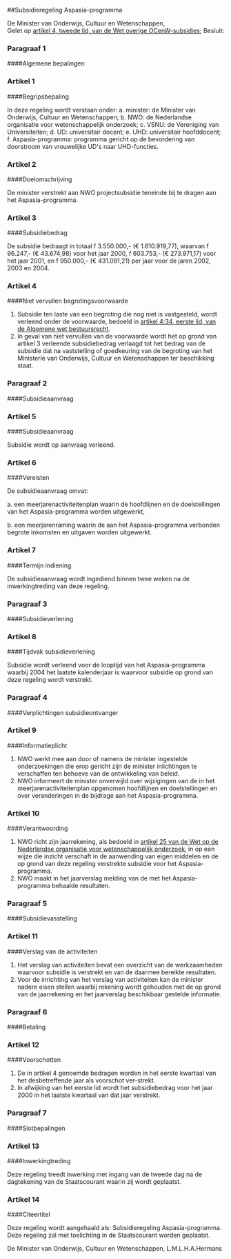 <meta http-equiv='Content-Type' content='text/html; charset=utf-8' />

##Subsidieregeling Aspasia-programma

De Minister van Onderwijs, Cultuur en Wetenschappen,  
Gelet op [artikel 4, tweede lid, van de Wet overige OCenW-subsidies](../../../../wet/wet/overige/ocw-subsidies/BWBR0009458/README.md);
Besluit:     
### Paragraaf  1  

####Algemene bepalingen

### Artikel  1  

####Begripsbepaling

In deze regeling wordt verstaan onder:   a. minister:  de Minister van Onderwijs, Cultuur en Wetenschappen;    b. NWO:  de Nederlandse organisatie voor wetenschappelijk onderzoek;    c. VSNU:  de Vereniging van Universiteiten;    d. UD:  universitair docent;    e. UHD:  universitair hoofddocent;    f. Aspasia-programma:  programma gericht op de bevordering van doorstroom van vrouwelijke UD's naar UHD-functies.     

### Artikel  2  

####Doelomschrijving

De minister verstrekt aan NWO projectsubsidie teneinde bij te dragen aan het Aspasia-programma.  

### Artikel  3  

####Subsidiebedrag

De subsidie bedraagt in totaal f 3.550.000,- (€ 1.610.919,77), waarvan f 96.247,- (€ 43.674,98) voor het jaar 2000, f 603.753,- (€ 273.971,17) voor het jaar 2001, en f 950.000,- (€ 431.091,21) per jaar voor de jaren 2002, 2003 en 2004.  

### Artikel  4  

####Niet vervullen begrotingsvoorwaarde

1.  Subsidie ten laste van een begroting die nog niet is vastgesteld, wordt verleend onder de voorwaarde, bedoeld in [artikel 4:34, eerste lid, van de Algemene wet bestuursrecht](../../../../wet/algemene/wet/bestuursrecht/BWBR0005537/README.md).   
2.  In geval van niet vervullen van de voorwaarde wordt het op grond van artikel 3 verleende subsidiebedrag verlaagd tot het bedrag van de subsidie dat na vaststelling of goedkeuring van de begroting van het Ministerie van Onderwijs, Cultuur en Wetenschappen ter beschikking staat.   

### Paragraaf  2  

####Subsidieaanvraag

### Artikel  5  

####Subsidieaanvraag

Subsidie wordt op aanvraag verleend.  

### Artikel  6  

####Vereisten

De subsidieaanvraag omvat: 

a. een meerjarenactiviteitenplan waarin de hoofdlijnen en de doelstellingen van het Aspasia-programma worden uitgewerkt,  

b. een meerjarenraming waarin de aan het Aspasia-programma verbonden begrote inkomsten en uitgaven worden uitgewerkt.    

### Artikel  7  

####Termijn indiening

De subsidieaanvraag wordt ingediend binnen twee weken na de inwerkingtreding van deze regeling.  

### Paragraaf  3  

####Subsidieverlening

### Artikel  8  

####Tijdvak subsidieverlening

Subsidie wordt verleend voor de looptijd van het Aspasia-programma waarbij 2004 het laatste kalenderjaar is waarvoor subsidie op grond van deze regeling wordt verstrekt.  

### Paragraaf  4  

####Verplichtingen subsidieontvanger

### Artikel  9  

####Informatieplicht

1.  NWO werkt mee aan door of namens de minister ingestelde onderzoekingen die erop gericht zijn de minister inlichtingen te verschaffen ten behoeve van de ontwikkeling van beleid.   
2.  NWO informeert de minister onverwijld over wijzigingen van de in het meerjarenactiviteitenplan opgenomen hoofdlijnen en doelstellingen en over veranderingen in de bijdrage aan het Aspasia-programma.   

### Artikel  10  

####Verantwoording

1.  NWO richt zijn jaarrekening, als bedoeld in [artikel 25 van de Wet op de Nederlandse organisatie voor wetenschappelijk onderzoek](../../../../wet/wet/op/de/nederlandse/organisatie/voor/wetenschappelijk/onderzoek/BWBR0004191/README.md), in op een wijze die inzicht verschaft in de aanwending van eigen middelen en de op grond van deze regeling verstrekte subsidie voor het Aspasia-programma.   
2.  NWO maakt in het jaarverslag melding van de met het Aspasia-programma behaalde resultaten.   

### Paragraaf  5  

####Subsidievasstelling

### Artikel  11  

####Verslag van de activiteiten

1.  Het verslag van activiteiten bevat een overzicht van de werkzaamheden waarvoor subsidie is verstrekt en van de daarmee bereikte resultaten.   
2.  Voor de inrichting van het verslag van activiteiten kan de minister nadere eisen stellen waarbij rekening wordt gehouden met de op grond van de jaarrekening en het jaarverslag beschikbaar gestelde informatie.   

### Paragraaf  6  

####Betaling

### Artikel  12  

####Voorschotten

1.  De in artikel 4 genoemde bedragen worden in het eerste kwartaal van het desbetreffende jaar als voorschot ver-strekt.   
2.  In afwijking van het eerste lid wordt het subsidiebedrag voor het jaar 2000 in het laatste kwartaal van dat jaar verstrekt.   

### Paragraaf  7  

####Slotbepalingen

### Artikel  13  

####Inwerkingtreding

Deze regeling treedt inwerking met ingang van de tweede dag na de dagtekening van de Staatscourant waarin zij wordt geplaatst.  

### Artikel  14  

####Citeertitel

Deze regeling wordt aangehaald als: Subsidieregeling Aspasia-programma.  
Deze regeling zal met toelichting in de Staatscourant worden geplaatst.   

De 
Minister van Onderwijs, Cultuur en Wetenschappen, 
L.M.L.H.A.Hermans    
